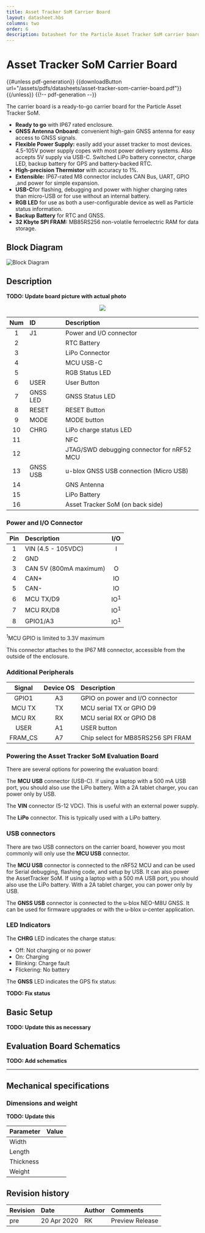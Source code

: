 ```yaml
---
title: Asset Tracker SoM Carrier Board
layout: datasheet.hbs
columns: two
order: 6
description: Datasheet for the Particle Asset Tracker SoM carrier board
---
```


# Asset Tracker SoM Carrier Board

{{#unless pdf-generation}}
{{downloadButton url="/assets/pdfs/datasheets/asset-tracker-som-carrier-board.pdf"}}
{{/unless}} {{!-- pdf-generation --}}

The carrier board is a ready-to-go carrier board for the Particle Asset Tracker SoM. 

- **Ready to go** with IP67 rated enclosure.
- **GNSS Antenna Onboard:** convenient high-gain GNSS antenna for easy access to GNSS signals.
- **Flexible Power Supply:** easily add your asset tracker to most devices. 4.5-105V power supply copes with most power delivery systems. Also accepts 5V supply via USB-C. Switched LiPo battery connector, charge LED, backup battery for GPS and battery-backed RTC.
- **High-precision Thermistor** with accuracy to 1%.
- **Extensible:** IP67-rated M8 connector includes CAN Bus, UART, GPIO ,and power for simple expansion.
- **USB-C**for flashing, debugging and power with higher charging rates than micro-USB or for use without an internal battery.
- **RGB LED** for use as both a user-configurable device as well as Particle status information.
- **Backup Battery** for RTC and GNSS.
- **32 Kbyte SPI FRAM:** MB85RS256 non-volatile ferroelectric RAM for data storage.


## Block Diagram

![Block Diagram](/assets/images/at-som/at-carrier-block-diagram.png) 

## Description

**TODO: Update board picture with actual photo**

<div align=center><img src="/assets/images/at-som/at-som-carrier-labeled.png"></div>

| Num | ID 					    | Description                                      |
| :---: | :----------------------|:--------------------------------|
|  1 | J1 | Power and I/O connector | 
|  2 | | RTC Battery |
|  3 | | LiPo Connector |
|  4 | | MCU USB-C |
|  5 | | RGB Status LED |
|  6 | USER | User Button |
|  7 | GNSS LED | GNSS Status LED |
|  8 | RESET | RESET Button |
|  9 | MODE | MODE button |
| 10 | CHRG | LiPo charge status LED | 
| 11 | | NFC |
| 12 | | JTAG/SWD debugging connector for nRF52 MCU |
| 13 | GNSS USB | u-blox GNSS USB connection (Micro USB) |
| 14 | | GNS Antenna |
| 15 | | LiPo Battery |
| 16 | | Asset Tracker SoM (on back side) |


### Power and I/O Connector

| Pin   | Description | I/O |
| :---: | :--- | :---: |
| 1     | VIN (4.5 - 105VDC) | I |
| 2     | GND | |
| 3     | CAN 5V (800mA maximum) | O |
| 4     | CAN+ | IO |
| 5     | CAN- | IO |
| 6     | MCU TX/D9 | IO<sup>1</sup> |
| 7     | MCU RX/D8 | IO<sup>1</sup> |
| 8     | GPIO1/A3 | IO<sup>1</sup> |

<sup>1</sup>MCU GPIO is limited to 3.3V maximum

This connector attaches to the IP67 M8 connector, accessible from the outside of the enclosure.

### Additional Peripherals

| Signal | Device OS | Description |
| :---: | :---: | :---
| GPIO1 | A3 | GPIO on power and I/O connector |
| MCU TX | TX | MCU serial TX or GPIO D9 | 
| MCU RX | RX | MCU serial RX or GPIO D8 | 
| USER | A1 | USER button | 
| FRAM_CS | A7 | Chip select for MB85RS256 SPI FRAM | 


### Powering the Asset Tracker SoM Evaluation Board

There are several options for powering the evaluation board:

The **MCU USB** connector (USB-C). If using a laptop with a 500 mA USB port, you should also use the LiPo battery. With a 2A tablet charger, you can power only by USB.

The **VIN** connector (5-12 VDC). This is useful with an external power supply.

The **LiPo** connector. This is typically used with a LiPo battery.

### USB connectors

There are two USB connectors on the carrier board, however you most commonly will only use the **MCU USB** connector.

The **MCU USB** connector is connected to the nRF52 MCU and can be used for Serial debugging, flashing code, and setup by USB. It can also power the AssetTracker SoM. If using a laptop with a 500 mA USB port, you should also use the LiPo battery. With a 2A tablet charger, you can power only by USB.

The **GNSS USB** connector is connected to the u-blox NEO-M8U GNSS. It can be used for firmware upgrades or with the u-blox u-center application.

### LED Indicators

The **CHRG** LED indicates the charge status:

- Off: Not charging or no power
- On: Charging
- Blinking: Charge fault
- Flickering: No battery

The **GNSS** LED indicates the GPS fix status:

**TODO: Fix status**

## Basic Setup

**TODO: Update this as necessary**


## Evaluation Board Schematics

**TODO: Add schematics**

---

## Mechanical specifications

### Dimensions and weight

**TODO: Update this**

| Parameter | Value |
| --- | --- |
| Width |  |
| Length | |
| Thickness | | 
| Weight |  |


## Revision history

| Revision | Date | Author | Comments |
|:---------|:-----|:-------|:---------|
| pre      | 20 Apr 2020 | RK | Preview Release |

